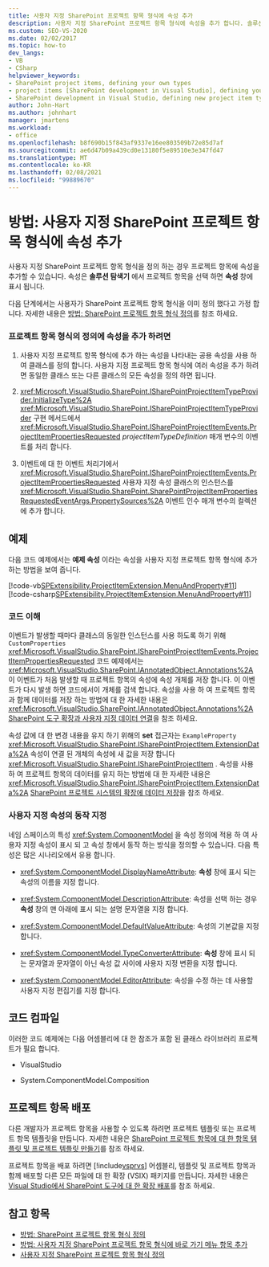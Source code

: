 ```yaml
---
title: 사용자 지정 SharePoint 프로젝트 항목 형식에 속성 추가
description: 사용자 지정 SharePoint 프로젝트 항목 형식에 속성을 추가 합니다. 솔루션 탐색기에서 프로젝트 항목을 선택 하면 속성 창에 속성이 표시 됩니다.
ms.custom: SEO-VS-2020
ms.date: 02/02/2017
ms.topic: how-to
dev_langs:
- VB
- CSharp
helpviewer_keywords:
- SharePoint project items, defining your own types
- project items [SharePoint development in Visual Studio], defining your own types
- SharePoint development in Visual Studio, defining new project item types
author: John-Hart
ms.author: johnhart
manager: jmartens
ms.workload:
- office
ms.openlocfilehash: b8f690b15f843af9337e16ee803509b72e85d7af
ms.sourcegitcommit: ae6d47b09a439cd0e13180f5e89510e3e347fd47
ms.translationtype: MT
ms.contentlocale: ko-KR
ms.lasthandoff: 02/08/2021
ms.locfileid: "99889670"
---
```

# <a name="how-to-add-a-property-to-a-custom-sharepoint-project-item-type"></a>방법: 사용자 지정 SharePoint 프로젝트 항목 형식에 속성 추가
  사용자 지정 SharePoint 프로젝트 항목 형식을 정의 하는 경우 프로젝트 항목에 속성을 추가할 수 있습니다. 속성은 **솔루션 탐색기** 에서 프로젝트 항목을 선택 하면 **속성** 창에 표시 됩니다.

 다음 단계에서는 사용자가 SharePoint 프로젝트 항목 형식을 이미 정의 했다고 가정 합니다. 자세한 내용은 [방법: SharePoint 프로젝트 항목 형식 정의](../sharepoint/how-to-define-a-sharepoint-project-item-type.md)를 참조 하세요.

### <a name="to-add-a-property-to-a-definition-of-a-project-item-type"></a>프로젝트 항목 형식의 정의에 속성을 추가 하려면

1. 사용자 지정 프로젝트 항목 형식에 추가 하는 속성을 나타내는 공용 속성을 사용 하 여 클래스를 정의 합니다. 사용자 지정 프로젝트 항목 형식에 여러 속성을 추가 하려면 동일한 클래스 또는 다른 클래스의 모든 속성을 정의 하면 됩니다.

2. <xref:Microsoft.VisualStudio.SharePoint.ISharePointProjectItemTypeProvider.InitializeType%2A> <xref:Microsoft.VisualStudio.SharePoint.ISharePointProjectItemTypeProvider> 구현 메서드에서 <xref:Microsoft.VisualStudio.SharePoint.ISharePointProjectItemEvents.ProjectItemPropertiesRequested> *projectItemTypeDefinition* 매개 변수의 이벤트를 처리 합니다.

3. 이벤트에 대 한 이벤트 처리기에서 <xref:Microsoft.VisualStudio.SharePoint.ISharePointProjectItemEvents.ProjectItemPropertiesRequested> 사용자 지정 속성 클래스의 인스턴스를 <xref:Microsoft.VisualStudio.SharePoint.SharePointProjectItemPropertiesRequestedEventArgs.PropertySources%2A> 이벤트 인수 매개 변수의 컬렉션에 추가 합니다.

## <a name="example"></a>예제
 다음 코드 예제에서는 **예제 속성** 이라는 속성을 사용자 지정 프로젝트 항목 형식에 추가 하는 방법을 보여 줍니다.

 [!code-vb[SPExtensibility.ProjectItemExtension.MenuAndProperty#11](../sharepoint/codesnippet/VisualBasic/projectitemmenuandproperty/extension/projectitemtypeproperty.vb#11)]
 [!code-csharp[SPExtensibility.ProjectItemExtension.MenuAndProperty#11](../sharepoint/codesnippet/CSharp/projectitemmenuandproperty/extension/projectitemtypeproperty.cs#11)]

### <a name="understand-the-code"></a>코드 이해
 이벤트가 발생할 때마다 클래스의 동일한 인스턴스를 사용 하도록 하기 위해 `CustomProperties` <xref:Microsoft.VisualStudio.SharePoint.ISharePointProjectItemEvents.ProjectItemPropertiesRequested> 코드 예제에서는 <xref:Microsoft.VisualStudio.SharePoint.IAnnotatedObject.Annotations%2A> 이 이벤트가 처음 발생할 때 프로젝트 항목의 속성에 속성 개체를 저장 합니다. 이 이벤트가 다시 발생 하면 코드에서이 개체를 검색 합니다. 속성을 사용 하 여 프로젝트 항목과 함께 데이터를 저장 하는 방법에 대 한 자세한 내용은 <xref:Microsoft.VisualStudio.SharePoint.IAnnotatedObject.Annotations%2A> [SharePoint 도구 확장과 사용자 지정 데이터 연결](../sharepoint/associating-custom-data-with-sharepoint-tools-extensions.md)을 참조 하세요.

 속성 값에 대 한 변경 내용을 유지 하기 위해의 **set** 접근자는 `ExampleProperty` <xref:Microsoft.VisualStudio.SharePoint.ISharePointProjectItem.ExtensionData%2A> 속성이 연결 된 개체의 속성에 새 값을 저장 합니다 <xref:Microsoft.VisualStudio.SharePoint.ISharePointProjectItem> . 속성을 사용 하 여 프로젝트 항목의 데이터를 유지 하는 방법에 대 한 자세한 내용은 <xref:Microsoft.VisualStudio.SharePoint.ISharePointProjectItem.ExtensionData%2A> [SharePoint 프로젝트 시스템의 확장에 데이터 저장](../sharepoint/saving-data-in-extensions-of-the-sharepoint-project-system.md)을 참조 하세요.

### <a name="specify-the-behavior-of-custom-properties"></a>사용자 지정 속성의 동작 지정
 네임 스페이스의 특성  <xref:System.ComponentModel> 을 속성 정의에 적용 하 여 사용자 지정 속성이 표시 되 고 속성 창에서 동작 하는 방식을 정의할 수 있습니다. 다음 특성은 많은 시나리오에서 유용 합니다.

- <xref:System.ComponentModel.DisplayNameAttribute>: **속성** 창에 표시 되는 속성의 이름을 지정 합니다.

- <xref:System.ComponentModel.DescriptionAttribute>: 속성을 선택 하는 경우 **속성** 창의 맨 아래에 표시 되는 설명 문자열을 지정 합니다.

- <xref:System.ComponentModel.DefaultValueAttribute>: 속성의 기본값을 지정 합니다.

- <xref:System.ComponentModel.TypeConverterAttribute>: **속성** 창에 표시 되는 문자열과 문자열이 아닌 속성 값 사이에 사용자 지정 변환을 지정 합니다.

- <xref:System.ComponentModel.EditorAttribute>: 속성을 수정 하는 데 사용할 사용자 지정 편집기를 지정 합니다.

## <a name="compile-the-code"></a>코드 컴파일
 이러한 코드 예제에는 다음 어셈블리에 대 한 참조가 포함 된 클래스 라이브러리 프로젝트가 필요 합니다.

- VisualStudio

- System.ComponentModel.Composition

## <a name="deploy-the-project-item"></a>프로젝트 항목 배포
 다른 개발자가 프로젝트 항목을 사용할 수 있도록 하려면 프로젝트 템플릿 또는 프로젝트 항목 템플릿을 만듭니다. 자세한 내용은 [SharePoint 프로젝트 항목에 대 한 항목 템플릿 및 프로젝트 템플릿 만들기](../sharepoint/creating-item-templates-and-project-templates-for-sharepoint-project-items.md)를 참조 하세요.

 프로젝트 항목을 배포 하려면 [!include[vsprvs](../sharepoint/includes/vsprvs-md.md)] 어셈블리, 템플릿 및 프로젝트 항목과 함께 배포할 다른 모든 파일에 대 한 확장 (VSIX) 패키지를 만듭니다. 자세한 내용은 [Visual Studio에서 SharePoint 도구에 대 한 확장 배포](../sharepoint/deploying-extensions-for-the-sharepoint-tools-in-visual-studio.md)를 참조 하세요.

## <a name="see-also"></a>참고 항목
- [방법: SharePoint 프로젝트 항목 형식 정의](../sharepoint/how-to-define-a-sharepoint-project-item-type.md)
- [방법: 사용자 지정 SharePoint 프로젝트 항목 형식에 바로 가기 메뉴 항목 추가](../sharepoint/how-to-add-a-shortcut-menu-item-to-a-custom-sharepoint-project-item-type.md)
- [사용자 지정 SharePoint 프로젝트 항목 형식 정의](../sharepoint/defining-custom-sharepoint-project-item-types.md)
